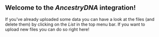 ## Welcome to the *AncestryDNA* integration!
If you've already uploaded some data you can have a look at the files (and delete them) by clicking on the *List* in the top menu bar. If you want to upload new files you can do so right here!
